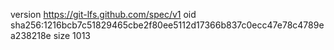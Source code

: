 version https://git-lfs.github.com/spec/v1
oid sha256:1216bcb7c51829465cbe2f80ee5112d17366b837c0ecc47e78c4789ea238218e
size 1013
